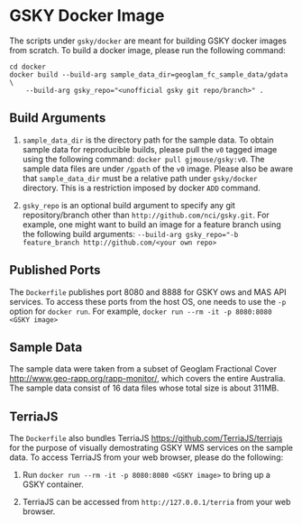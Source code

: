 GSKY Docker Image
=================

The scripts under `gsky/docker` are meant for building GSKY docker images from
scratch. To build a docker image, please run the following command:

```
cd docker
docker build --build-arg sample_data_dir=geoglam_fc_sample_data/gdata \
    --build-arg gsky_repo="<unofficial gsky git repo/branch>" .
```

Build Arguments
---------------

1. `sample_data_dir` is the directory path for the sample data. To obtain sample
   data for reproducible builds, please pull the `v0` tagged image using the
   following command: `docker pull gjmouse/gsky:v0`. The sample data files are
   under `/gpath` of the `v0` image. Please also be aware that `sample_data_dir`
   must be a relative path under `gsky/docker` directory. This is a restriction
   imposed by docker `ADD` command.

2. `gsky_repo` is an optional build argument to specify any git repository/branch
   other than `http://github.com/nci/gsky.git`. For example, one might want to
   build an image for a feature branch using the following build arguments:
    `--build-arg gsky_repo="-b feature_branch http://github.com/<your own repo>`

Published Ports
---------------

The `Dockerfile` publishes port 8080 and 8888 for GSKY ows and MAS API services.
To access these ports from the host OS, one needs to use the `-p` option for
`docker run`. For example, `docker run --rm -it -p 8080:8080 <GSKY image>`

Sample Data
-----------

The sample data were taken from a subset of Geoglam Fractional Cover
http://www.geo-rapp.org/rapp-monitor/, which covers the entire Australia. The
sample data consist of 16 data files whose total size is about 311MB.

TerriaJS
--------

The `Dockerfile` also bundles TerriaJS https://github.com/TerriaJS/terriajs
for the purpose of visually demostrating GSKY WMS services on the sample data. 
To access TerriaJS from your web browser, please do the following:

1. Run `docker run --rm -it -p 8080:8080 <GSKY image>` to bring up a GSKY container.

2. TerriaJS can be accessed from `http://127.0.0.1/terria` from your web browser.

